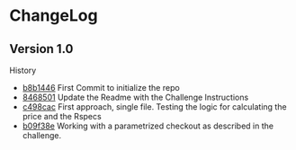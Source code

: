 # ChangeLog

## Version 1.0
History
* [b8b1446](https://github.com/jg597b/Kantox_CC/commit/b8b1446d67388bbbef97e6d7181190fbeb3ef9e2) First Commit to initialize the repo
* [8468501](https://github.com/jg597b/Kantox_CC/commit/8468501974a576a42009035f8abf9603270a889d) Update the Readme with the Challenge Instructions
* [c498cac](https://github.com/jg597b/Kantox_CC/commit/c498cac029397ba95e4d7555f53591fca03e8554) First approach, single file. Testing the logic for calculating the price and the Rspecs
* [b09f38e](https://github.com/jg597b/Kantox_CC/commit/b09f38eea1560083e0538a70bc61ec06e82150f0) Working with a parametrized checkout as described in the challenge.